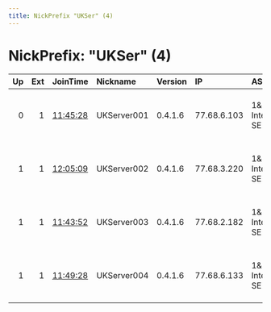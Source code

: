 ```yaml
---
title: NickPrefix "UKSer" (4)
---
```


# NickPrefix: "UKSer" (4)

|   Up |   Ext | JoinTime                                                                                            | Nickname    | Version   | IP          | AS                  | CC   |   ORp |   Dirp | OS    | Contact                            |   eFamMembers |
|-----:|------:|:----------------------------------------------------------------------------------------------------|:------------|:----------|:------------|:--------------------|:-----|------:|-------:|:------|:-----------------------------------|--------------:|
|    0 |     1 | [11:45:28](https://metrics.torproject.org/rs.html#details/AAB672C1AF44045E159CD2689FA81B38EFCC29E3) | UKServer001 | 0.4.1.6   | 77.68.6.103 | 1&amp;1 Internet SE | gb   |   443 |     80 | Linux | john at smith dot com tor-relay.co |             1 |
|    1 |     1 | [12:05:09](https://metrics.torproject.org/rs.html#details/5401DDC68ECB445CEFF1897402CCEBF41F10AC1B) | UKServer002 | 0.4.1.6   | 77.68.3.220 | 1&amp;1 Internet SE | gb   |   443 |     80 | Linux | john at smith dot com tor-relay.co |             1 |
|    1 |     1 | [11:43:52](https://metrics.torproject.org/rs.html#details/E353A528A412A25D424DC03E114E0EA5246FBA63) | UKServer003 | 0.4.1.6   | 77.68.2.182 | 1&amp;1 Internet SE | gb   |   443 |     80 | Linux | john at smith dot com tor-relay.co |             1 |
|    1 |     1 | [11:49:28](https://metrics.torproject.org/rs.html#details/EA2BB7F0CD453376F93FC93852BB31BD435CED9A) | UKServer004 | 0.4.1.6   | 77.68.6.133 | 1&amp;1 Internet SE | gb   |   443 |     80 | Linux | john at smith dot com tor-relay.co |             1 |
